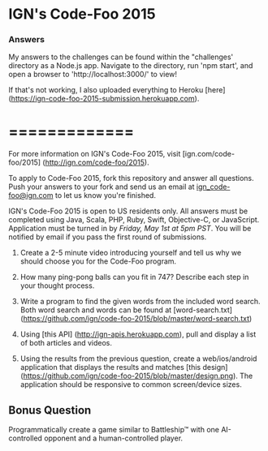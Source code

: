 IGN's Code-Foo 2015
=============

### Answers

My answers to the challenges can be found within the "challenges' directory as a Node.js app. Navigate to the directory, run 'npm start', and open a browser to 'http://localhost:3000/' to view!

If that's not working, I also uploaded everything to Heroku [here] (https://ign-code-foo-2015-submission.herokuapp.com).

=============
=============

For more information on IGN's Code-Foo 2015, visit [ign.com/code-foo/2015] (http://ign.com/code-foo/2015).

To apply to Code-Foo 2015, fork this repository and answer all questions. Push your answers to your fork and send us an email at ign_code-foo@ign.com to let us know you're finished.

IGN's Code-Foo 2015 is open to US residents only.  All answers must be completed using Java, Scala, PHP, Ruby, Swift, Objective-C, or JavaScript. Application must be turned in by _Friday, May 1st at 5pm PST_. You will be notified by email if you pass the first round of submissions.

1. Create a 2-5 minute video introducing yourself and tell us why we should choose you for the Code-Foo program.

2. How many ping-pong balls can you fit in 747? Describe each step in your thought process.

3. Write a program to find the given words from the included word search. Both word search and words can be found at [word-search.txt] (https://github.com/ign/code-foo-2015/blob/master/word-search.txt)

4.  Using [this API] (http://ign-apis.herokuapp.com), pull and display a list of both articles and videos.

5. Using the results from the previous question, create a web/ios/android application that displays the results and matches [this design] (https://github.com/ign/code-foo-2015/blob/master/design.png). The application should be responsive to common screen/device sizes.

Bonus Question
--------------
Programmatically create a game similar to Battleship™ with one AI-controlled opponent and a human-controlled player.
